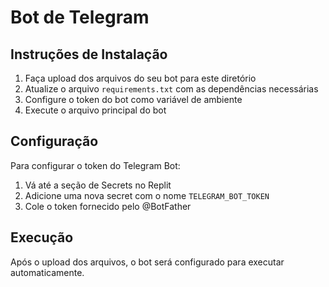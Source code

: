 # Bot de Telegram

## Instruções de Instalação

1. Faça upload dos arquivos do seu bot para este diretório
2. Atualize o arquivo `requirements.txt` com as dependências necessárias
3. Configure o token do bot como variável de ambiente
4. Execute o arquivo principal do bot

## Configuração

Para configurar o token do Telegram Bot:
1. Vá até a seção de Secrets no Replit
2. Adicione uma nova secret com o nome `TELEGRAM_BOT_TOKEN`
3. Cole o token fornecido pelo @BotFather

## Execução

Após o upload dos arquivos, o bot será configurado para executar automaticamente.
